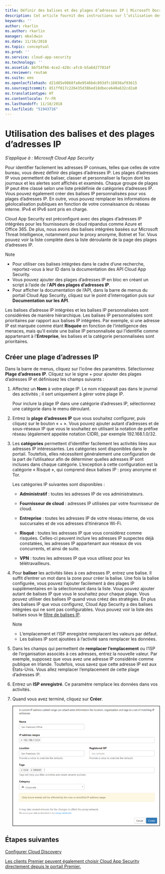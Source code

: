```yaml
---
title: Définir des balises et des plages d’adresses IP | Microsoft Docs
description: Cet article fournit des instructions sur l’utilisation des balises et des catégories d’adresses IP.
keywords: ''
author: rkarlin
ms.author: rkarlin
manager: mbaldwin
ms.date: 11/16/2018
ms.topic: conceptual
ms.prod: ''
ms.service: cloud-app-security
ms.technology: ''
ms.assetid: bbf54f66-4ce2-428c-afc8-b5a64277014f
ms.reviewer: reutam
ms.suite: ems
ms.openlocfilehash: d21d85e9868fa0e9546bdc893dfc16036af93615
ms.sourcegitcommit: 851ff017c226435d38bed18dbece640a632cd2a0
ms.translationtype: HT
ms.contentlocale: fr-FR
ms.lasthandoff: 11/18/2018
ms.locfileid: "51943716"
---
```

#  <a name="IPtagsandRanges"></a> Utilisation des balises et des plages d’adresses IP

*S’applique à : Microsoft Cloud App Security*

Pour identifier facilement les adresses IP connues, telles que celles de votre bureau, vous devez définir des plages d’adresses IP. Les plages d’adresses IP vous permettent de baliser, classer et personnaliser la façon dont les journaux et les alertes sont affichés et examinés. Chaque groupe de plages IP peut être classé selon une liste prédéfinie de catégories d’adresses IP. Vous pouvez également créer des balises IP personnalisées pour vos plages d’adresses IP. En outre, vous pouvez remplacer les informations de géolocalisation publiques en fonction de votre connaissance du réseau interne. IPv4 et IPv6 sont pris en charge. 

Cloud App Security est préconfiguré avec des plages d’adresses IP intégrées pour les fournisseurs de cloud répandus comme Azure et Office 365. De plus, nous avons des balises intégrées basées sur Microsoft Threat Intelligence, notamment pour le proxy anonyme, Botnet et Tor. Vous pouvez voir la liste complète dans la liste déroulante de la page des plages d’adresses IP.

> [!NOTE]
> - Pour utiliser ces balises intégrées dans le cadre d’une recherche, reportez-vous à leur ID dans la documentation des API Cloud App Security. 
> - Vous pouvez ajouter des plages d’adresses IP en bloc en créant un script à l’aide de l’**API des plages d’adresses IP**. 
> - Pour afficher la documentation de l’API, dans la barre de menus du portail Cloud App Security, cliquez sur le point d’interrogation puis sur **Documentation sur les API**.


Les balises d’adresse IP intégrées et les balises IP personnalisées sont considérées de manière hiérarchique. Les balises IP personnalisées sont prioritaires par rapport aux balises IP intégrées. Par exemple, si une adresse IP est marquée comme étant **Risquée** en fonction de l’intelligence des menaces, mais qu’il existe une balise IP personnalisée qui l’identifie comme appartenant à l’**Entreprise**, les balises et la catégorie personnalisées sont prioritaires.

## <a name="create-an-ip-address-range"></a>Créer une plage d’adresses IP 

Dans la barre de menus, cliquez sur l’icône des paramètres. Sélectionnez **Plage d’adresses IP**. Cliquez sur le signe + pour ajouter des plages d’adresses IP et définissez les champs suivants :  

  
1. Affectez un **Nom** à votre plage IP. Le nom n’apparaît pas dans le journal des activités ; il sert uniquement à gérer votre plage IP.  
  
     Pour inclure la plage IP dans une catégorie d’adresses IP, sélectionnez une catégorie dans le menu déroulant.  
  
2. Entrez la **plage d’adresses IP** que vous souhaitez configurer, puis cliquez sur le bouton « + ». Vous pouvez ajouter autant d’adresses et de sous-réseaux IP que vous le souhaitez en utilisant la notation de préfixe réseau (également appelée notation CIDR), par exemple 192.168.1.0/32.  
  
3. Les **catégories** permettent d’identifier facilement les activités liées aux adresses IP intéressantes. Les catégories sont disponibles dans le portail. Toutefois, elles nécessitent généralement une configuration de la part de l’utilisateur afin de déterminer quelles adresses IP sont incluses dans chaque catégorie. L’exception à cette configuration est la catégorie « Risqué », qui comprend deux balises IP : proxy anonyme et Tor.  
  
     Les catégories IP suivantes sont disponibles :  
  
    - **Administratif** : toutes les adresses IP de vos administrateurs.  
  
    - **Fournisseur de cloud** : adresses IP utilisées par votre fournisseur de cloud.
  
    - **Entreprise** : toutes les adresses IP de votre réseau interne, de vos succursales et de vos adresses d’itinérance Wi-Fi.  
  
    - **Risqué** : toutes les adresses IP que vous considérez comme risquées. Celles-ci peuvent inclure les adresses IP suspectes déjà constatées, les adresses IP appartenant aux réseaux de vos concurrents, et ainsi de suite.  
  
    - **VPN** : toutes les adresses IP que vous utilisez pour les télétravailleurs.
  
4. Pour **baliser** les activités liées à ces adresses IP, entrez une balise. Il suffit d’entrer un mot dans la zone pour créer la balise. Une fois la balise configurée, vous pouvez l’ajouter facilement à des plages IP supplémentaires en la sélectionnant dans la liste. Vous pouvez ajouter autant de balises IP que vous le souhaitez pour chaque plage. Vous pouvez utiliser des balises IP quand vous créez des stratégies.  En plus des balises IP que vous configurez, Cloud App Security a des balises intégrées qui ne sont pas configurables. Vous pouvez voir la liste des balises sous le [filtre de balises IP](activity-filters.md).  
    > [!NOTE]  
    > - L’emplacement et l’ISP enregistré remplacent les valeurs par défaut.
    > - Les balises IP sont ajoutées à l’activité sans remplacer les données.

5. Dans les champs qui permettent de **remplacer l’emplacement** ou l’ISP de l’organisation associés à ces adresses, entrez la nouvelle valeur. Par exemple, supposez que vous avez une adresse IP considérée comme publique en Irlande. Toutefois, vous savez que cette adresse IP est aux États-Unis. Vous allez remplacer l’emplacement de cette plage d’adresses IP.  
  
6. Entrez un **ISP enregistré**. Ce paramètre remplace les données dans vos activités.  
 
7. Quand vous avez terminé, cliquez sur **Créer**.  
  
     ![plage de nouvelles adresses IP](./media/newipaddress-range.png "plage de nouvelles adresses IP")  


## <a name="next-steps"></a>Étapes suivantes
[Configurer Cloud Discovery](set-up-cloud-discovery.md)   

[Les clients Premier peuvent également choisir Cloud App Security directement depuis le portail Premier.](https://premier.microsoft.com/)  
  
  
